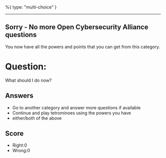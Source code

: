 %{
 type: "multi-choice"
}

---
## Sorry - No more Open Cybersecurity Alliance questions
You now have all the powers and points that you can get
from this category.

# Question:
What should I do now?

## Answers
- Go to another category and answer more questions if available
- Continue and play tetrominoes using the powers you have
- either/both of the above


## Score
- Right:0
- Wrong:0
